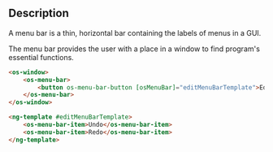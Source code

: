 ## Description

A menu bar is a thin, horizontal bar containing the labels of menus in a GUI.

The menu bar provides the user with a place in a window to find program's essential functions.

```html
<os-window>
    <os-menu-bar>
        <button os-menu-bar-button [osMenuBar]="editMenuBarTemplate">Edit</button>
    </os-menu-bar>
</os-window>

<ng-template #editMenuBarTemplate>
    <os-menu-bar-item>Undo</os-menu-bar-item>
    <os-menu-bar-item>Redo</os-menu-bar-item>
</ng-template>
```
